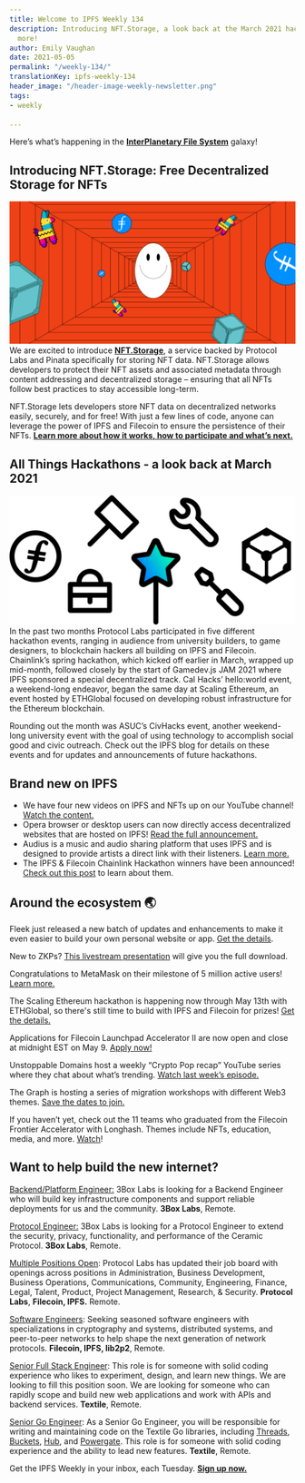 ```yaml
---
title: Welcome to IPFS Weekly 134
description: Introducing NFT.Storage, a look back at the March 2021 hackathons, &
  more!
author: Emily Vaughan
date: 2021-05-05
permalink: "/weekly-134/"
translationKey: ipfs-weekly-134
header_image: "/header-image-weekly-newsletter.png"
tags:
- weekly

---
```

Here’s what’s happening in the [**InterPlanetary File System**](https://ipfs.io/) galaxy!

## Introducing NFT.Storage: Free Decentralized Storage for NFTs

![](../assets/fil-blog-nft-storage-notext.png)We are excited to introduce [**NFT.Storage**](https://nft.storage/), a service backed by Protocol Labs and Pinata specifically for storing NFT data. NFT.Storage allows developers to protect their NFT assets and associated metadata through content addressing and decentralized storage – ensuring that all NFTs follow best practices to stay accessible long-term.  
  
NFT.Storage lets developers store NFT data on decentralized networks easily, securely, and for free! With just a few lines of code, anyone can leverage the power of IPFS and Filecoin to ensure the persistence of their NFTs. [**Learn more about how it works, how to participate and what’s next.**](https://filecoin.io/blog/posts/introducing-nft.storage-free-decentralized-storage-for-nfts/)

## All Things Hackathons - a look back at March 2021

![](../assets/381008a6-0586-e15d-3735-efa315b6ea6f.png)In the past two months Protocol Labs participated in five different hackathon events, ranging in audience from university builders, to game designers, to blockchain hackers all building on IPFS and Filecoin. Chainlink’s spring hackathon, which kicked off earlier in March, wrapped up mid-month, followed closely by the start of Gamedev.js JAM 2021 where IPFS sponsored a special decentralized track. Cal Hacks’ hello:world event, a weekend-long endeavor, began the same day at Scaling Ethereum, an event hosted by ETHGlobal focused on developing robust infrastructure for the Ethereum blockchain.

Rounding out the month was ASUC’s CivHacks event, another weekend-long university event with the goal of using technology to accomplish social good and civic outreach. Check out the IPFS blog for details on these events and for updates and announcements of future hackathons.

## Brand new on IPFS

* We have four new videos on IPFS and NFTs up on our YouTube channel! [Watch the content.](https://www.youtube.com/c/IPFSbot/videos)
* Opera browser or desktop users can now directly access decentralized websites that are hosted on IPFS! [Read the full announcement.](https://decrypt.co/69276/opera-browser-integrates-unstoppable-domains?utm_source=telegram&utm_medium=social&utm_campaign=smt)
* Audius is a music and audio sharing platform that uses IPFS and is designed to provide artists a direct link with their listeners. [Learn more.](https://youtu.be/c50licHTOik)
* The IPFS & Filecoin Chainlink Hackathon winners have been announced! [Check out this post](https://blog.ipfs.io/2021-05-03-chainlink-recap/) to learn about them.

## Around the ecosystem 🌏

Fleek just released a new batch of updates and enhancements to make it even easier to build your own personal website or app. [Get the details](https://t.co/GYPuJVSMP6?amp=1).

New to ZKPs? [This livestream presentation](https://t.co/u1E3ngZ4gM?amp=1) will give you the full download.

Congratulations to MetaMask on their milestone of 5 million active users! [Learn more.](https://twitter.com/MetaMask/status/1387167179951464455?s=20)

The Scaling Ethereum hackathon is happening now through May 13th with ETHGlobal, so there's still time to build with IPFS and Filecoin for prizes! [Get the details.](https://blog.ipfs.io/2021-04-14-scaling-ethereum/)

Applications for Filecoin Launchpad Accelerator II are now open and close at midnight EST on May 9. [Apply now!](https://tachyon.submittable.com/submit/192229/filecoin-launchpad-accelerator-ii)

Unstoppable Domains host a weekly “Crypto Pop recap” YouTube series where they chat about what’s trending. [Watch last week’s episode.](https://www.youtube.com/watch?v=BU8ZntKT3s8)

The Graph is hosting a series of migration workshops with different Web3 themes. [Save the dates to join.](https://calendar.google.com/calendar/u/0/embed?src=info@thegraph.foundation)

If you haven’t yet, check out the 11 teams who graduated from the Filecoin Frontier Accelerator with Longhash. Themes include NFTs, education, media, and more. [Watch](https://www.youtube.com/watch?v=-lwttk-HsoQ)!

## Want to help build the new internet?

[Backend/Platform Engineer:](https://jobs.lever.co/3box) 3Box Labs is looking for a Backend Engineer who will build key infrastructure components and support reliable deployments for us and the community. **3Box Labs**, Remote.

[Protocol Engineer:](https://jobs.lever.co/3box) 3Box Labs is looking for a Protocol Engineer to extend the security, privacy, functionality, and performance of the Ceramic Protocol. **3Box Labs**, Remote.

[Multiple Positions Open](https://jobs.lever.co/protocol): Protocol Labs has updated their job board with openings across positions in Administration, Business Development, Business Operations, Communications, Community, Engineering, Finance, Legal, Talent, Product, Project Management, Research, & Security. **Protocol Labs**, **Filecoin, IPFS.** Remote.

[Software Engineers](https://jobs.lever.co/protocol): Seeking seasoned software engineers with specializations in cryptography and systems, distributed systems, and peer-to-peer networks to help shape the next generation of network protocols. **Filecoin, IPFS, lib2p2**, Remote.

[Senior Full Stack Engineer](https://textile.breezy.hr/p/d59ca1308346-senior-full-stack-engineer): This role is for someone with solid coding experience who likes to experiment, design, and learn new things. We are looking to fill this position soon. We are looking for someone who can rapidly scope and build new web applications and work with APIs and backend services. **Textile**, Remote.

[Senior Go Engineer](https://textile.breezy.hr/p/421d4f71a227-senior-go-engineer): As a Senior Go Engineer, you will be responsible for writing and maintaining code on the Textile Go libraries, including [Threads](https://github.com/textileio/go-threads), [Buckets](https://github.com/textileio/go-buckets), [Hub](https://github.com/textileio/textile), and [Powergate](https://github.com/textileio/powergate). This role is for someone with solid coding experience and the ability to lead new features. **Textile**, Remote.

Get the IPFS Weekly in your inbox, each Tuesday. [**Sign up now.**](https://ipfs.us4.list-manage.com/subscribe?u=25473244c7d18b897f5a1ff6b&id=cad54b2230)